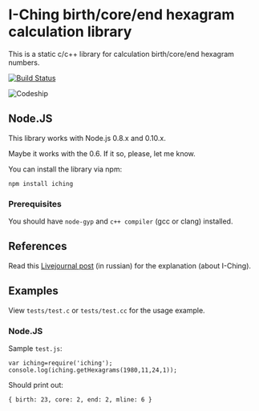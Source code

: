 # I-Ching birth/core/end hexagram calculation library

This is a static c/c++ library for calculation birth/core/end hexagram numbers.

[![Build Status](https://secure.travis-ci.org/sitnin/iching.png)](http://travis-ci.org/sitnin/iching)

![Codeship](https://www.codeship.io/projects/3b3bab30-ff5f-0130-0225-4a774a26fa08/status)

## Node.JS

This library works with Node.js 0.8.x and 0.10.x.

Maybe it works with the 0.6. If it so, please, let me know.

You can install the library via npm:

`npm install iching`

### Prerequisites

You should have `node-gyp` and `c++ compiler` (gcc or clang) installed.

## References

Read this [Livejournal post](http://fima-psuchopadt.livejournal.com/1294476.html) (in russian) for the explanation (about I-Ching).

## Examples

View `tests/test.c` or `tests/test.cc` for the usage example.

### Node.JS

Sample `test.js`:

    var iching=require('iching');
    console.log(iching.getHexagrams(1980,11,24,1));

Should print out:

    { birth: 23, core: 2, end: 2, mline: 6 }
